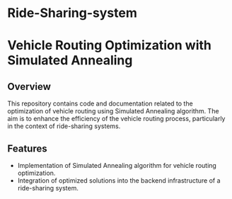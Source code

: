 # Ride-Sharing-system
# Vehicle Routing Optimization with Simulated Annealing
## Overview
This repository contains code and documentation related to the optimization of vehicle routing using Simulated Annealing algorithm. The aim is to enhance the efficiency of the vehicle routing process, particularly in the context of ride-sharing systems.

## Features
- Implementation of Simulated Annealing algorithm for vehicle routing optimization.
- Integration of optimized solutions into the backend infrastructure of a ride-sharing system.
